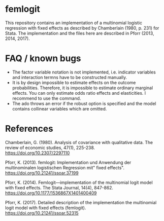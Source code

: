 # femlogit
This repository contains an implementation of a multinomial logistic regression with fixed effects as described by Chamberlain (1980, p. 231) for Stata. The implementation and the files here are described in Pforr (2013, 2014, 2017).

# FAQ / known bugs
* The factor variable notation is not implemented, i.e. indicator variables and interaction termns have to be constructed manually. 
* It is by design impossible to estimate effects on the outcome probabilities. Therefore, it is impossible to estimate ordinary marginal effects. You can only estimate odds ratio effects and elasticities. I recommend to use the <lincom> command.
* The ado throws an error if the robust option is specified and the model contains collinear variables which are omitted.

# References
Chamberlain, G. (1980). Analysis of covariance with qualitative data. The review of economic studies, 47(1), 225-238. https://doi.org/10.2307/2297110

Pforr, K. (2013). femlogit: Implementation und Anwendung der multinominalen logistischen Regression mit" fixed effects". https://doi.org/10.21241/ssoar.37199

Pforr, K. (2014). Femlogit—implementation of the multinomial logit model with fixed effects. The Stata Journal, 14(4), 847-862. https://doi.org/10.1177/1536867X1401400409

Pforr, K. (2017). Detailed description of the implementation the multinomial logit model with fixed effects (femlogit). https://doi.org/10.21241/ssoar.52315
